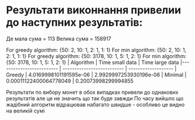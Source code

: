 # Результати виконнання привелии до наступних результатів:
Де мала сума = 113
Велика сума = 158917

For greedy algorithm: {50: 2, 10: 1, 2: 1, 1: 1}
For min algorithm: {50: 2, 10: 1, 2: 1, 1: 1}
For greedy algorithm: {50: 3178, 10: 1, 5: 1, 2: 1}
For min algorithm: {50: 3178, 10: 1, 5: 1, 2: 1}
| Algorithm                | Time small data            | Time large data
|------------------------- | -------------------------- | -------------------
| Greedy                   | 4.0169998101191595e-06     | 2.9929997253930196e-06
| Minimal                  | 0.00011122400064778049     | 0.20073998299994855

Результати по вибору монет в обох випадках привели до однакових результатів але це не значить що так буде завжди
По часу вийшло що жадібний алгоритм відрацював набагато швидше - особливо це видно на великій сумі
